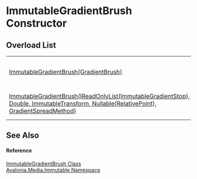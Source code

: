 # ImmutableGradientBrush Constructor


## Overload List
<table>
<tr>
<td><a href="M_Avalonia_Media_Immutable_ImmutableGradientBrush__ctor">ImmutableGradientBrush(GradientBrush)</a></td>
<td>Initializes a new instance of the <a href="T_Avalonia_Media_Immutable_ImmutableGradientBrush">ImmutableGradientBrush</a> class.</td>
</tr>
<tr>
<td><a href="M_Avalonia_Media_Immutable_ImmutableGradientBrush__ctor_1">ImmutableGradientBrush(IReadOnlyList(ImmutableGradientStop), Double, ImmutableTransform, Nullable(RelativePoint), GradientSpreadMethod)</a></td>
<td>Initializes a new instance of the <a href="T_Avalonia_Media_Immutable_ImmutableGradientBrush">ImmutableGradientBrush</a> class.</td>
</tr>
</table>

## See Also


#### Reference
<a href="T_Avalonia_Media_Immutable_ImmutableGradientBrush">ImmutableGradientBrush Class</a>  
<a href="N_Avalonia_Media_Immutable">Avalonia.Media.Immutable Namespace</a>  
